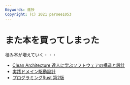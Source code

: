 ```yaml
---
Keywords: 進捗
Copyright: (C) 2021 parsee1053
---
```


# また本を買ってしまった
積み本が増えていく・・・
* [Clean Architecture 達人に学ぶソフトウェアの構造と設計](https://www.kadokawa.co.jp/product/301806000678/)
* [実践ドメイン駆動設計](https://www.shoeisha.co.jp/book/detail/9784798131610)
* [プログラミングRust 第2版](https://www.oreilly.co.jp/books/9784873119786/)
